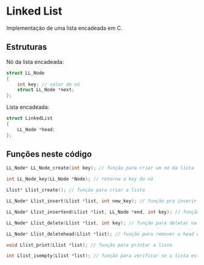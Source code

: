 # Linked List
Implementação de uma lista encadeada em C.
## Estruturas
Nó da lista encadeada:
```c
struct LL_Node
{
    int key; // valor do nó
    struct LL_Node *next;
};
```
Lista encadeada:
```c
struct LinkedList
{
    LL_Node *head;
};
```
## Funções neste código
```c
LL_Node* LL_Node_create(int key); // função para criar um nó da lista
```
```c
int LL_Node_key(LL_Node *Node); // retorna a key do nó
```
```c
Llist* Llist_create(); // função para criar a lista
```
```c
LL_Node* Llist_insert(Llist *list, int new_key); // função pra inserir na lista
```
```c
LL_Node* Llist_insertend(Llist *list, LL_Node *end, int key); // função para inserir no final da lista
```
```c
LL_Node* Llist_delete(Llist *list, int key); // função para deletar na lista
```
```c
LL_Node* Llist_deletehead(Llist *list); // função para remover a head da lista
```
```c
void Llist_print(Llist *list); // função para printar a lista
```
```c
int Llist_isempty(Llist *list); // função para verificar se a lista está vazia
```


